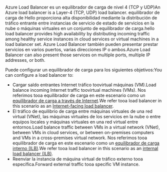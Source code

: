 <span data-ttu-id="4e13f-101">Azure Load Balancer es un equilibrador de carga de nivel 4 (TCP y UDP)</span><span class="sxs-lookup"><span data-stu-id="4e13f-101">An Azure load balancer is a Layer-4 (TCP, UDP) load balancer.</span></span> <span data-ttu-id="4e13f-102">equilibrador de carga de Hello proporciona alta disponibilidad mediante la distribución de tráfico entrante entre instancias de servicio de estado de servicios en la nube o máquinas virtuales en un conjunto de equilibrador de carga.</span><span class="sxs-lookup"><span data-stu-id="4e13f-102">hello load balancer provides high availability by distributing incoming traffic among healthy service instances in cloud services or virtual machines in a load balancer set.</span></span> <span data-ttu-id="4e13f-103">Azure Load Balancer también pueden presentar prestar servicios en varios puertos, varias direcciones IP o ambos.</span><span class="sxs-lookup"><span data-stu-id="4e13f-103">Azure Load Balancer can also present those services on multiple ports, multiple IP addresses, or both.</span></span>

<span data-ttu-id="4e13f-104">Puede configurar un equilibrador de carga para los siguientes objetivos:</span><span class="sxs-lookup"><span data-stu-id="4e13f-104">You can configure a load balancer to:</span></span>

* <span data-ttu-id="4e13f-105">Cargar saldo entrantes Internet tráfico toovirtual máquinas (VM).</span><span class="sxs-lookup"><span data-stu-id="4e13f-105">Load balance incoming Internet traffic toovirtual machines (VMs).</span></span> <span data-ttu-id="4e13f-106">Nos referimos tooa equilibrador de carga en este escenario como un [equilibrador de carga a través de Internet](../articles/load-balancer/load-balancer-internet-overview.md).</span><span class="sxs-lookup"><span data-stu-id="4e13f-106">We refer tooa load balancer in this scenario as an [Internet-facing load balancer](../articles/load-balancer/load-balancer-internet-overview.md).</span></span>
* <span data-ttu-id="4e13f-107">El tráfico de equilibrio de carga entre máquinas virtuales de una red virtual (VNet), las máquinas virtuales de los servicios en la nube o entre equipos locales y máquinas virtuales en una red virtual entre entornos.</span><span class="sxs-lookup"><span data-stu-id="4e13f-107">Load balance traffic between VMs in a virtual network (VNet), between VMs in cloud services, or between on-premises computers and VMs in a cross-premises virtual network.</span></span> <span data-ttu-id="4e13f-108">Nos referimos tooa equilibrador de carga en este escenario como un [equilibrador de carga interno (ILB)](../articles/load-balancer/load-balancer-internal-overview.md).</span><span class="sxs-lookup"><span data-stu-id="4e13f-108">We refer tooa load balancer in this scenario as an [internal load balancer (ILB)](../articles/load-balancer/load-balancer-internal-overview.md).</span></span>
* <span data-ttu-id="4e13f-109">Reenviar la instancia de máquina virtual de tráfico externo tooa específica.</span><span class="sxs-lookup"><span data-stu-id="4e13f-109">Forward external traffic tooa specific VM instance.</span></span>
